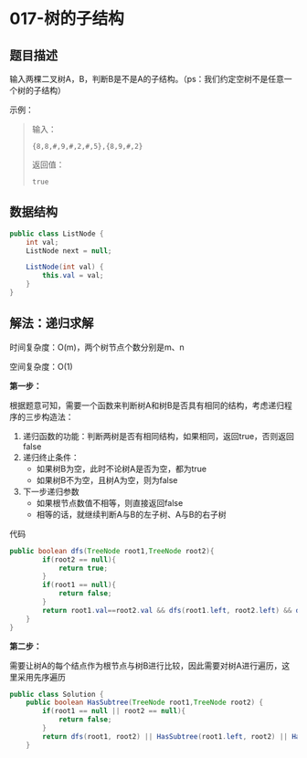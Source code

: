 # 017-树的子结构

## 题目描述

输入两棵二叉树A，B，判断B是不是A的子结构。（ps：我们约定空树不是任意一个树的子结构）

示例：

> 输入：
>
> ```
> {8,8,#,9,#,2,#,5},{8,9,#,2}
> ```
>
> 返回值：
>
> ```
> true
> ```

## 数据结构

```java
public class ListNode {
    int val;
    ListNode next = null;

    ListNode(int val) {
        this.val = val;
    }
}
```

## 解法：递归求解

时间复杂度：O(m)，两个树节点个数分别是m、n

空间复杂度：O(1)

**第一步：**

根据题意可知，需要一个函数来判断树A和树B是否具有相同的结构，考虑递归程序的三步构造法：

1. 递归函数的功能：判断两树是否有相同结构，如果相同，返回true，否则返回false
2. 递归终止条件：
   * 如果树B为空，此时不论树A是否为空，都为true
   * 如果树B不为空，且树A为空，则为false
3. 下一步递归参数
   * 如果根节点数值不相等，则直接返回false
   * 相等的话，就继续判断A与B的左子树、A与B的右子树

代码

```java
public boolean dfs(TreeNode root1,TreeNode root2){
        if(root2 == null){
            return true;
        }
        if(root1 == null){
            return false;
        }
        return root1.val==root2.val && dfs(root1.left, root2.left) && dfs(root1.right, root2.right);
    }
}
```

**第二步：**

需要让树A的每个结点作为根节点与树B进行比较，因此需要对树A进行遍历，这里采用先序遍历

```java
public class Solution {
    public boolean HasSubtree(TreeNode root1,TreeNode root2) {
        if(root1 == null || root2 == null){
            return false;
        }
        return dfs(root1, root2) || HasSubtree(root1.left, root2) || HasSubtree(root1.right, root2);
    }
```

